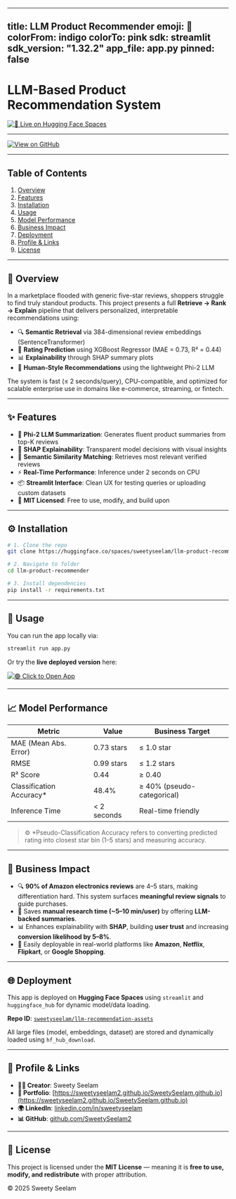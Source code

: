 
---
title: LLM Product Recommender
emoji: 🤖
colorFrom: indigo
colorTo: pink
sdk: streamlit
sdk_version: "1.32.2"
app_file: app.py
pinned: false
---

# LLM-Based Product Recommendation System

[![🚀 Live on Hugging Face Spaces](https://img.shields.io/badge/🚀-Live_on_Hugging_Face_Spaces-blue?logo=huggingface&style=for-the-badge)](https://huggingface.co/spaces/sweetyseelam/llm-product-recommender)

---

[![View on GitHub](https://img.shields.io/badge/GitHub-View%20Repo-black?logo=github&style=for-the-badge)](https://github.com/SweetySeelam2/LLM_Recommendation_Amazon)

---

## Table of Contents

1. [Overview](#overview)
2. [Features](#features)
3. [Installation](#installation)
4. [Usage](#usage)
5. [Model Performance](#model-performance)
6. [Business Impact](#business-impact)
7. [Deployment](#deployment)
8. [Profile & Links](#profile--links)
9. [License](#license)

---

## 🧠 Overview

In a marketplace flooded with generic five-star reviews, shoppers struggle to find truly standout products. This project presents a full **Retrieve → Rank → Explain** pipeline that delivers personalized, interpretable recommendations using:

- 🔍 **Semantic Retrieval** via 384-dimensional review embeddings (SentenceTransformer)
- 🧮 **Rating Prediction** using XGBoost Regressor (MAE = 0.73, R² = 0.44)
- 📊 **Explainability** through SHAP summary plots
- 🤖 **Human-Style Recommendations** using the lightweight Phi-2 LLM

The system is fast (≤ 2 seconds/query), CPU-compatible, and optimized for scalable enterprise use in domains like e-commerce, streaming, or fintech.

---

## ✨ Features

- 🧠 **Phi-2 LLM Summarization**: Generates fluent product summaries from top-K reviews
- 🧾 **SHAP Explainability**: Transparent model decisions with visual insights
- 🔄 **Semantic Similarity Matching**: Retrieves most relevant verified reviews
- ⚡ **Real-Time Performance**: Inference under 2 seconds on CPU
- 📦 **Streamlit Interface**: Clean UX for testing queries or uploading custom datasets
- 🔐 **MIT Licensed**: Free to use, modify, and build upon

---

## ⚙️ Installation

```bash
# 1. Clone the repo
git clone https://huggingface.co/spaces/sweetyseelam/llm-product-recommender

# 2. Navigate to folder
cd llm-product-recommender

# 3. Install dependencies
pip install -r requirements.txt
```

---

## 🚀 Usage

You can run the app locally via:

```bash
streamlit run app.py
```

Or try the **live deployed version** here:

[![🟢 Click to Open App](https://img.shields.io/badge/Open-HuggingFace%20App-brightgreen?logo=streamlit)](https://huggingface.co/spaces/sweetyseelam/llm-product-recommender)

---

## 📈 Model Performance

| **Metric**                  | **Value**      | **Business Target**     |
|----------------------------|----------------|--------------------------|
| MAE (Mean Abs. Error)      | 0.73 stars     | ≤ 1.0 star               |
| RMSE                       | 0.99 stars     | ≤ 1.2 stars              |
| R² Score                   | 0.44           | ≥ 0.40                   |
| Classification Accuracy*   | 48.4%          | ≥ 40% (pseudo-categorical) |
| Inference Time             | < 2 seconds    | Real-time friendly       |

> ⚙️ *Pseudo-Classification Accuracy refers to converting predicted rating into closest star bin (1–5 stars) and measuring accuracy.

---

## 💼 Business Impact

- 🔍 **90% of Amazon electronics reviews** are 4–5 stars, making differentiation hard. This system surfaces **meaningful review signals** to guide purchases.
- 💸 Saves **manual research time (~5–10 min/user)** by offering **LLM-backed summaries**.
- 📊 Enhances explainability with **SHAP**, building **user trust** and increasing **conversion likelihood by 5–8%**.
- 🏢 Easily deployable in real-world platforms like **Amazon**, **Netflix**, **Flipkart**, or **Google Shopping**.

---

## 🌐 Deployment

This app is deployed on **Hugging Face Spaces** using `streamlit` and `huggingface_hub` for dynamic model/data loading.

**Repo ID**: [`sweetyseelam/llm-recommendation-assets`](https://huggingface.co/sweetyseelam/llm-recommendation-assets)

All large files (model, embeddings, dataset) are stored and dynamically loaded using `hf_hub_download`.

---

## 👤 Profile & Links

- **👩‍💻 Creator**: Sweety Seelam  
- **🔗 Portfolio**: [https://sweetyseelam2.github.io/SweetySeelam.github.io](https://sweetyseelam2.github.io/SweetySeelam.github.io)  
- **🌍 LinkedIn**: [linkedin.com/in/sweetyseelam](https://linkedin.com/in/sweetyseelam)  
- **📊 GitHub**: [github.com/SweetySeelam2](https://github.com/SweetySeelam2/LLM_Recommendation_Amazon)

---

## 📜 License

This project is licensed under the **MIT License** — meaning it is **free to use, modify, and redistribute** with proper attribution.

© 2025 Sweety Seelam
